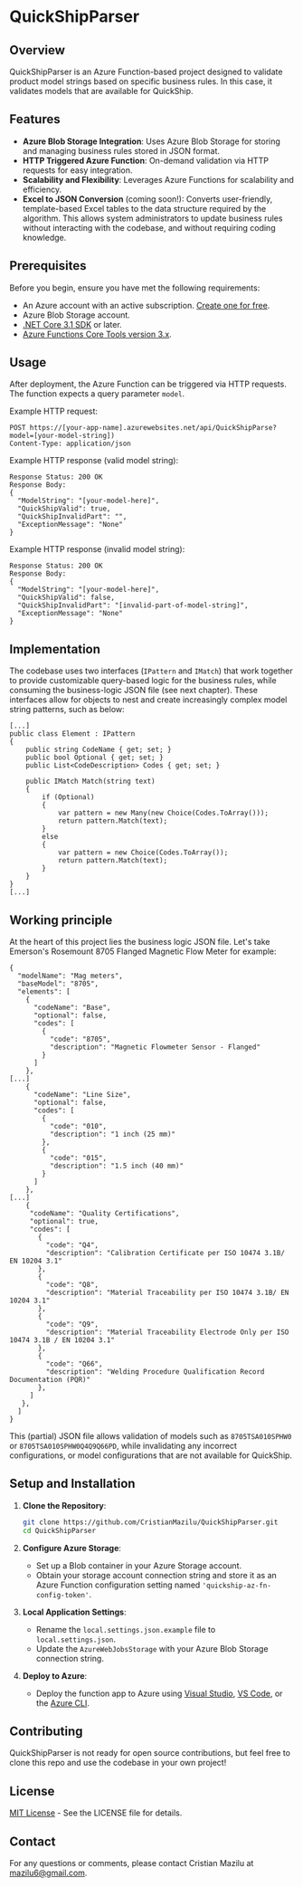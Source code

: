 # QuickShipParser

## Overview
QuickShipParser is an Azure Function-based project designed to validate product model strings based on specific business rules. In this case, it validates models that are available for QuickShip.

## Features
- **Azure Blob Storage Integration**: Uses Azure Blob Storage for storing and managing business rules stored in JSON format.
- **HTTP Triggered Azure Function**: On-demand validation via HTTP requests for easy integration.
- **Scalability and Flexibility**: Leverages Azure Functions for scalability and efficiency.
- **Excel to JSON Conversion** (coming soon!): Converts user-friendly, template-based Excel tables to the data structure required by the algorithm. This allows system administrators to update business rules without interacting with the codebase, and without requiring coding knowledge.

## Prerequisites
Before you begin, ensure you have met the following requirements:
- An Azure account with an active subscription. [Create one for free](https://azure.microsoft.com/en-us/free/).
- Azure Blob Storage account.
- [.NET Core 3.1 SDK](https://dotnet.microsoft.com/download) or later.
- [Azure Functions Core Tools version 3.x](https://docs.microsoft.com/en-us/azure/azure-functions/functions-run-local).

## Usage
After deployment, the Azure Function can be triggered via HTTP requests. The function expects a query parameter `model`.

Example HTTP request:
```
POST https://[your-app-name].azurewebsites.net/api/QuickShipParse?model=[your-model-string])
Content-Type: application/json
```
Example HTTP response (valid model string):
```
Response Status: 200 OK
Response Body:
{
  "ModelString": "[your-model-here]",
  "QuickShipValid": true,
  "QuickShipInvalidPart": "",
  "ExceptionMessage": "None"
}
```
Example HTTP response (invalid model string):
```
Response Status: 200 OK
Response Body:
{
  "ModelString": "[your-model-here]",
  "QuickShipValid": false,
  "QuickShipInvalidPart": "[invalid-part-of-model-string]",
  "ExceptionMessage": "None"
}
```

## Implementation
The codebase uses two interfaces (```IPattern``` and ```IMatch```) that work together to provide customizable query-based logic for the business rules, while consuming the business-logic JSON file (see next chapter).
These interfaces allow for objects to nest and create increasingly complex model string patterns, such as below:
```
[...]
public class Element : IPattern
{
    public string CodeName { get; set; }
    public bool Optional { get; set; }
    public List<CodeDescription> Codes { get; set; }

    public IMatch Match(string text)
    {
        if (Optional)
        {
            var pattern = new Many(new Choice(Codes.ToArray()));
            return pattern.Match(text);
        }
        else
        {
            var pattern = new Choice(Codes.ToArray());
            return pattern.Match(text);
        }
    }
}
[...]
```

## Working principle
At the heart of this project lies the business logic JSON file. Let's take Emerson's Rosemount 8705 Flanged Magnetic Flow Meter for example:
```
{
  "modelName": "Mag meters",
  "baseModel": "8705",
  "elements": [
    {
      "codeName": "Base",
      "optional": false,
      "codes": [
        {
          "code": "8705",
          "description": "Magnetic Flowmeter Sensor - Flanged"
        }
      ]
    },
[...]
    {
      "codeName": "Line Size",
      "optional": false,
      "codes": [
        {
          "code": "010",
          "description": "1 inch (25 mm)"
        },
        {
          "code": "015",
          "description": "1.5 inch (40 mm)"
        }
      ]
    },
[...]
    {
     "codeName": "Quality Certifications",
     "optional": true,
     "codes": [
       {
         "code": "Q4",
         "description": "Calibration Certificate per ISO 10474 3.1B/ EN 10204 3.1"
       },
       {
         "code": "Q8",
         "description": "Material Traceability per ISO 10474 3.1B/ EN 10204 3.1"
       },
       {
         "code": "Q9",
         "description": "Material Traceability Electrode Only per ISO 10474 3.1B / EN 10204 3.1"
       },
       {
         "code": "Q66",
         "description": "Welding Procedure Qualification Record Documentation (PQR)"
       },
     ]
   },
  ]
}
```
This (partial) JSON file allows validation of models such as ```8705TSA010SPHW0``` or ```8705TSA010SPHW0Q4Q9Q66PD```, while invalidating any incorrect configurations, or model configurations that are not available for QuickShip.

## Setup and Installation
1. **Clone the Repository**:
   ```sh
   git clone https://github.com/CristianMazilu/QuickShipParser.git
   cd QuickShipParser
   ```

2. **Configure Azure Storage**:
   - Set up a Blob container in your Azure Storage account.
   - Obtain your storage account connection string and store it as an Azure Function configuration setting named ```'quickship-az-fn-config-token'```.

3. **Local Application Settings**:
   - Rename the `local.settings.json.example` file to `local.settings.json`.
   - Update the `AzureWebJobsStorage` with your Azure Blob Storage connection string.

4. **Deploy to Azure**:
   - Deploy the function app to Azure using [Visual Studio](https://docs.microsoft.com/en-us/azure/azure-functions/functions-develop-vs), [VS Code](https://docs.microsoft.com/en-us/azure/azure-functions/functions-develop-vs-code), or the [Azure CLI](https://docs.microsoft.com/en-us/azure/azure-functions/functions-create-first-azure-function-azure-cli).

## Contributing
QuickShipParser is not ready for open source contributions, but feel free to clone this repo and use the codebase in your own project!

## License
[MIT License](LICENSE) - See the LICENSE file for details.

## Contact
For any questions or comments, please contact Cristian Mazilu at mazilu6@gmail.com.
